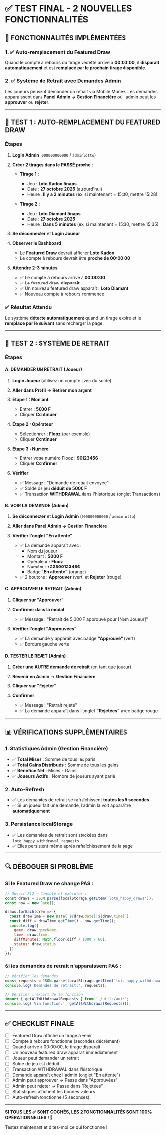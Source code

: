 # ✅ TEST FINAL - 2 NOUVELLES FONCTIONNALITÉS

## 🎯 FONCTIONNALITÉS IMPLÉMENTÉES

### 1. ✅ Auto-remplacement du Featured Draw
Quand le compte à rebours du tirage vedette arrive à **00:00:00**, il **disparaît automatiquement** et est **remplacé par le prochain tirage disponible**.

### 2. ✅ Système de Retrait avec Demandes Admin
Les joueurs peuvent demander un retrait via Mobile Money. Les demandes apparaissent dans **Panel Admin → Gestion Financière** où l'admin peut les **approuver** ou **rejeter**.

---

## 🧪 TEST 1 : AUTO-REMPLACEMENT DU FEATURED DRAW

### Étapes

1. **Login Admin** (`000000000000` / `adminlotto`)

2. **Créer 2 tirages dans le PASSÉ proche** :
   - **Tirage 1** : 
     - Jeu : **Loto Kadoo 5naps**
     - Date : **27 octobre 2025** (aujourd'hui)
     - Heure : **Il y a 2 minutes** (ex: si maintenant = 15:30, mettre 15:28)
   
   - **Tirage 2** :
     - Jeu : **Loto Diamant 5naps**
     - Date : **27 octobre 2025**
     - Heure : **Dans 5 minutes** (ex: si maintenant = 15:30, mettre 15:35)

3. **Se déconnecter** et **Login Joueur**

4. **Observer le Dashboard** :
   - Le **Featured Draw** devrait afficher **Loto Kadoo**
   - Le compte à rebours devrait être **proche de 00:00:00**

5. **Attendre 2-3 minutes**
   - ✅ Le compte à rebours arrive à **00:00:00**
   - ✅ Le featured draw **disparaît**
   - ✅ Un nouveau featured draw apparaît : **Loto Diamant**
   - ✅ Nouveau compte à rebours commence

### ✅ Résultat Attendu
Le système **détecte automatiquement** quand un tirage expire et le **remplace par le suivant** sans recharger la page.

---

## 🧪 TEST 2 : SYSTÈME DE RETRAIT

### Étapes

#### A. DEMANDER UN RETRAIT (Joueur)

1. **Login Joueur** (utilisez un compte avec du solde)

2. **Aller dans Profil** → **Retirer mon argent**

3. **Étape 1 : Montant**
   - Entrer : **5000 F**
   - Cliquer **Continuer**

4. **Étape 2 : Opérateur**
   - Sélectionner : **Flooz** (par exemple)
   - Cliquer **Continuer**

5. **Étape 3 : Numéro**
   - Entrer votre numéro Flooz : **90123456**
   - Cliquer **Confirmer**

6. **Vérifier**
   - ✅ Message : "Demande de retrait envoyée"
   - ✅ Solde de jeu **déduit de 5000 F**
   - ✅ Transaction **WITHDRAWAL** dans l'historique (onglet Transactions)

#### B. VOIR LA DEMANDE (Admin)

1. **Se déconnecter** et **Login Admin** (`000000000000` / `adminlotto`)

2. **Aller dans Panel Admin → Gestion Financière**

3. **Vérifier l'onglet "En attente"**
   - ✅ La demande apparaît avec :
     - Nom du joueur
     - Montant : **5000 F**
     - Opérateur : **Flooz**
     - Numéro : **+22890123456**
     - Badge **"En attente"** (orange)
   - ✅ 2 boutons : **Approuver** (vert) et **Rejeter** (rouge)

#### C. APPROUVER LE RETRAIT (Admin)

1. **Cliquer sur "Approuver"**

2. **Confirmer dans la modal**
   - ✅ Message : "Retrait de 5,000 F approuvé pour [Nom Joueur]"

3. **Vérifier l'onglet "Approuvées"**
   - ✅ La demande y apparaît avec badge **"Approuvé"** (vert)
   - ✅ Bordure gauche verte

#### D. TESTER LE REJET (Admin)

1. **Créer une AUTRE demande de retrait** (en tant que joueur)

2. **Revenir en Admin** → **Gestion Financière**

3. **Cliquer sur "Rejeter"**

4. **Confirmer**
   - ✅ Message : "Retrait rejeté"
   - ✅ La demande apparaît dans l'onglet **"Rejetées"** avec badge rouge

---

## 📊 VÉRIFICATIONS SUPPLÉMENTAIRES

### 1. Statistiques Admin (Gestion Financière)
- ✅ **Total Mises** : Somme de tous les paris
- ✅ **Total Gains Distribués** : Somme de tous les gains
- ✅ **Bénéfice Net** : Mises - Gains
- ✅ **Joueurs Actifs** : Nombre de joueurs ayant parié

### 2. Auto-Refresh
- ✅ Les demandes de retrait se rafraîchissent **toutes les 5 secondes**
- ✅ Si un joueur fait une demande, l'admin la voit apparaître **automatiquement**

### 3. Persistance localStorage
- ✅ Les demandes de retrait sont stockées dans `loto_happy_withdrawal_requests`
- ✅ Elles persistent même après rafraîchissement de la page

---

## 🔍 DÉBOGUER SI PROBLÈME

### Si le Featured Draw ne change PAS :

```javascript
// Ouvrir F12 → Console et exécuter :
const draws = JSON.parse(localStorage.getItem('loto_happy_draws'));
const now = new Date();

draws.forEach(draw => {
  const drawTime = new Date(`${draw.date}T${draw.time}`);
  const diff = drawTime.getTime() - now.getTime();
  console.log({
    game: draw.gameName,
    time: draw.time,
    diffMinutes: Math.floor(diff / 1000 / 60),
    status: draw.status
  });
});
```

### Si les demandes de retrait n'apparaissent PAS :

```javascript
// Vérifier les demandes
const requests = JSON.parse(localStorage.getItem('loto_happy_withdrawal_requests'));
console.log('Demandes de retrait:', requests);

// Vérifier l'export de la fonction
import { getAllWithdrawalRequests } from './utils/auth';
console.log('Via fonction:', getAllWithdrawalRequests());
```

---

## ✅ CHECKLIST FINALE

- [ ] Featured Draw affiche un tirage à venir
- [ ] Compte à rebours fonctionne (secondes décrément)
- [ ] Quand arrive à 00:00:00, le tirage disparaît
- [ ] Un nouveau featured draw apparaît immédiatement
- [ ] Joueur peut demander un retrait
- [ ] Solde de jeu est déduit
- [ ] Transaction WITHDRAWAL dans l'historique
- [ ] Demande apparaît chez l'admin (onglet "En attente")
- [ ] Admin peut approuver → Passe dans "Approuvées"
- [ ] Admin peut rejeter → Passe dans "Rejetées"
- [ ] Statistiques affichent les bonnes valeurs
- [ ] Auto-refresh fonctionne (5 secondes)

---

**SI TOUS LES ✅ SONT COCHÉS, LES 2 FONCTIONNALITÉS SONT 100% OPÉRATIONNELLES ! 🎉**

Testez maintenant et dites-moi ce qui fonctionne !
